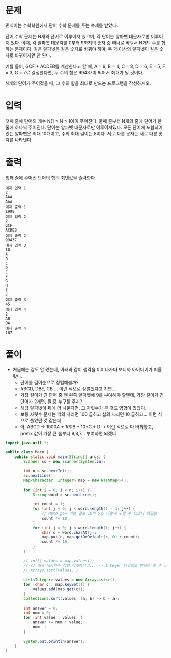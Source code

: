 # 문제
민식이는 수학학원에서 단어 수학 문제를 푸는 숙제를 받았다.

단어 수학 문제는 N개의 단어로 이루어져 있으며, 각 단어는 알파벳 대문자로만 이루어져 있다. 이때, 각 알파벳 대문자를 0부터 9까지의 숫자 중 하나로 바꿔서 N개의 수를 합하는 문제이다. 같은 알파벳은 같은 숫자로 바꿔야 하며, 두 개 이상의 알파벳이 같은 숫자로 바뀌어지면 안 된다.

예를 들어, GCF + ACDEB를 계산한다고 할 때, A = 9, B = 4, C = 8, D = 6, E = 5, F = 3, G = 7로 결정한다면, 두 수의 합은 99437이 되어서 최대가 될 것이다.

N개의 단어가 주어졌을 때, 그 수의 합을 최대로 만드는 프로그램을 작성하시오.

# 입력
첫째 줄에 단어의 개수 N(1 ≤ N ≤ 10)이 주어진다. 둘째 줄부터 N개의 줄에 단어가 한 줄에 하나씩 주어진다. 단어는 알파벳 대문자로만 이루어져있다. 모든 단어에 포함되어 있는 알파벳은 최대 10개이고, 수의 최대 길이는 8이다. 서로 다른 문자는 서로 다른 숫자를 나타낸다.

# 출력
첫째 줄에 주어진 단어의 합의 최댓값을 출력한다.
```
예제 입력 1
2
AAA
AAA
예제 출력 1
1998
예제 입력 2
2
GCF
ACDEB
예제 출력 2
99437
예제 입력 3
10
A
B
C
D
E
F
G
H
I
J
예제 출력 3
45
예제 입력 4
2
AB
BA
예제 출력 4
187
```
# 풀이
- 처음에는 감도 안 왔는데, 아래와 같이 생각을 이어나가다 보니까 아이디어가 떠올랐다.
  - 단어를 길이순으로 정렬해볼까? 
  - ABCD, DBE, CB ... 이런 식으로 정렬했다고 치면...
  - 가장 길이가 긴 단어 중 맨 왼쪽 알파벳에 9를 부여해야 할텐데, 가장 길이가 긴 단어가 2개면, 둘 중 누구를 주지?
  - 해당 알파벳이 뒤에 더 나온다면, 그 자릿수가 큰 것도 영향이 있겠다.
  - 보통 자릿수 문제는 백의 자리면 100 곱하고 십의 자리면 10 곱하고... 이런 식으로 풀었던 것 같은데
  - 아, ABCD -> 1000*A + 100*B + 10*C + D -> 이런 식으로 다 바꿔놓고, prefix 값이 가장 큰 놈부터 9,8,7... 부여하면 되겠네
```java
import java.util.*;

public class Main {
    public static void main(String[] args) {
        Scanner sc = new Scanner(System.in);
        
        int n = sc.nextInt();
        sc.nextLine();
        Map<Character, Integer> map = new HashMap<>();
        
        for (int i = 0; i < n; i++) {
            String word = sc.nextLine();
            
            int count = 1;
            for (int j = 0; j < word.length() - 1; j++) {
                // Math.pow 이런 걸로 10의 5승 이렇게 구할 수 있었나 헷갈림
                count *= 10;
            }
            for (int j = 0; j < word.length(); j++) {
                char c = word.charAt(j);
                map.put(c, map.getOrDefault(c, 0) + count);
                count /= 10;
            }
        }
        
        // int[] values = map.values();
        // // 배열 내림차순 정렬 어케하더라... -> Integer 타입으로 받으면 할 수 있었던 것 같은데
        // Arrays.sort(values, )
        
        List<Integer> values = new ArrayList<>();
        for (char c : map.keySet()) {
            values.add(map.get(c));
        }
        Collections.sort(values, (a, b) -> b - a);
        
        int answer = 0;
        int num = 9;
        for (int value : values) {
            answer += num * value;
            num--;
        }
        
        System.out.println(answer);
    }
}
```
